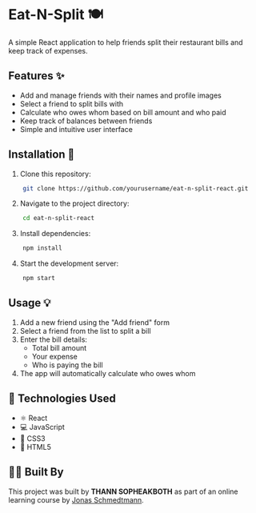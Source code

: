 # Eat-N-Split 🍽️

A simple React application to help friends split their restaurant bills and keep track of expenses.

## Features ✨

- Add and manage friends with their names and profile images
- Select a friend to split bills with
- Calculate who owes whom based on bill amount and who paid
- Keep track of balances between friends
- Simple and intuitive user interface

## Installation 🚀

1. Clone this repository:

```bash
    git clone https://github.com/yourusername/eat-n-split-react.git
```

2. Navigate to the project directory:

```bash
    cd eat-n-split-react
```

3. Install dependencies:

```bash
    npm install
```

4. Start the development server:

```bash
    npm start
```

## Usage 💡

1. Add a new friend using the "Add friend" form
2. Select a friend from the list to split a bill
3. Enter the bill details:
   - Total bill amount
   - Your expense
   - Who is paying the bill
4. The app will automatically calculate who owes whom

## 🔧 Technologies Used

- ⚛️ React
- 💻 JavaScript
- 🎨 CSS3
- 📄 HTML5

## 👨‍💻 Built By

This project was built by **THANN SOPHEAKBOTH** as part of an online learning course by [Jonas Schmedtmann](https://codingheroes.io/).
